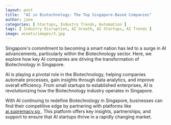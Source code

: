 ```yaml
---
layout: post
title:  "AI in Biotechnology: The Top Singapore-Based Companies"
author: jane
categories: [ Startups, Industry Trends, Automation ]
tags: [ Industry Disruption, AI Growth, AI Startups, AI Trends ]
image: assets/images/3.jpg
---
```


Singapore's commitment to becoming a smart nation has led to a surge in AI advancements, particularly within the Biotechnology sector. Here, we explore how key AI companies are driving the transformation of Biotechnology in Singapore.

AI is playing a pivotal role in the Biotechnology, helping companies automate processes, gain insights through data analytics, and improve overall efficiency. From small startups to established enterprises, AI is revolutionizing how the Biotechnology industry operates in Singapore.

With AI continuing to redefine Biotechnology in Singapore, businesses can find their competitive edge by partnering with platforms like <a href="https://ai.supremacy.sg" target="_blank"> ai.supremacy.sg </a>. This platform offers key insights, partnerships, and support to ensure that AI startups thrive in a rapidly changing market.
